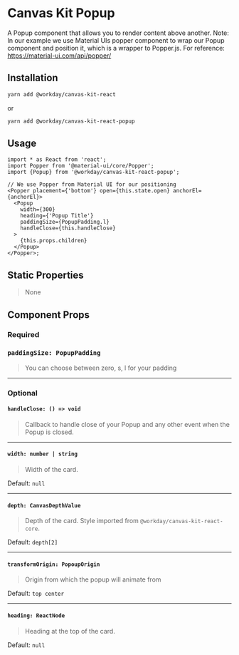 # Canvas Kit Popup

A Popup component that allows you to render content above another. Note: In our example we use
Material UIs popper component to wrap our Popup component and position it, which is a wrapper to
Popper.js. For reference: https://material-ui.com/api/popper/

## Installation

```sh
yarn add @workday/canvas-kit-react
```

or

```sh
yarn add @workday/canvas-kit-react-popup
```

## Usage

```tsx
import * as React from 'react';
import Popper from '@material-ui/core/Popper';
import {Popup} from '@workday/canvas-kit-react-popup';

// We use Popper from Material UI for our positioning
<Popper placement={'bottom'} open={this.state.open} anchorEl={anchorEl}>
  <Popup
    width={300}
    heading={'Popup Title'}
    paddingSize={PopupPadding.l}
    handleClose={this.handleClose}
  >
    {this.props.children}
  </Popup>
</Popper>;
```

## Static Properties

> None

## Component Props

### Required

### `paddingSize: PopupPadding`

> You can choose between zero, s, l for your padding

---

### Optional

#### `handleClose: () => void`

> Callback to handle close of your Popup and any other event when the Popup is closed.

---

#### `width: number | string`

> Width of the card.

Default: `null`

---

#### `depth: CanvasDepthValue`

> Depth of the card. Style imported from `@workday/canvas-kit-react-core`.

Default: `depth[2]`

---

#### `transformOrigin: PopoupOrigin`

> Origin from which the popup will animate from

Default: `top center`

---

#### `heading: ReactNode`

> Heading at the top of the card.

Default: `null`
